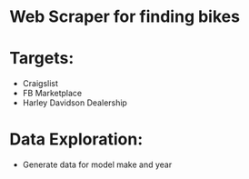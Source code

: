 # Web Scraper for finding bikes

# Targets:
- Craigslist
- FB Marketplace
- Harley Davidson Dealership

# Data Exploration:
- Generate data for model make and year

